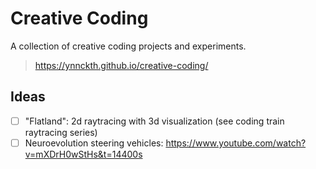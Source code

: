 # Creative Coding
A collection of creative coding projects and experiments.

> https://ynnckth.github.io/creative-coding/

## Ideas

- [ ] "Flatland": 2d raytracing with 3d visualization (see coding train raytracing series)
- [ ] Neuroevolution steering vehicles: https://www.youtube.com/watch?v=mXDrH0wStHs&t=14400s
